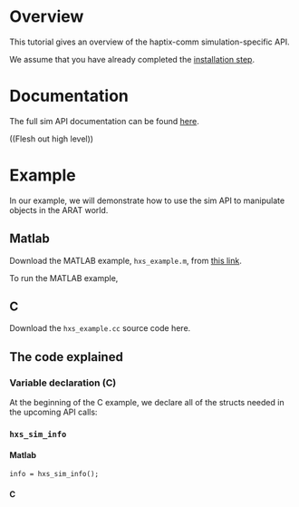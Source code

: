 # Overview
This tutorial gives an overview of the haptix-comm simulation-specific API.

We assume that you have already completed the
[installation step](http://gazebosim.org/tutorials?tut=haptix_install&cat=haptix).

# Documentation
The full sim API documentation can be found
[here](https://s3.amazonaws.com/osrf-distributions/haptix/api/0.2.2/haptix__sim_8h.html).

((Flesh out high level))

# Example
In our example, we will demonstrate how to use the sim API to manipulate objects in the ARAT world.

## Matlab
Download the MATLAB example, `hxs_example.m`, from
[this link](https://bitbucket.org/osrf/haptix-comm/raw/a6440de8c6c2e1ff0181549145545d7dd604fea5/matlab/hxs_example.m).

To run the MATLAB example, 

## C
Download the `hxs_example.cc` source code here.

## The code explained

### Variable declaration (C)
At the beginning of the C example, we declare all of the structs needed in the
upcoming API calls:

<include from="/hxsSimInfo sim_info;/" to="/int i, j;/" src='http://bitbucket.org/osrf/haptix-comm/raw/update_hxs_example/example/hxs_requester.c'/> 

### `hxs_sim_info`

#### Matlab
~~~
info = hxs_sim_info();
~~~

#### C
<!-- <include from="/if \(hxs_sim_info\(&sim_info\) != hxOK\)/" to="/}/" src='http://bitbucket.org/osrf/haptix-comm/raw/update_hxs_example/example/hxs_requester.c'/>  

### `hxs_camera_transform` and `hxs_set_camera_transform`

#### Matlab
<include lang='matlab' from=/"tx = hxs_camera_transform\(\);"/ to="/hxs_set_camera_transform\(new_tx\);/" src='http://bitbucket.org/osrf/haptix-comm/raw/default/matlab/hxs_example.m'/> 

#### C
<include from="/if \(hxs_camera_transform\(&camera_transform\) != hxOK\)/" to="/}/" src='http://bitbucket.org/osrf/haptix-comm/raw/update_hxs_example/example/hxs_requester.c'/> 

<include from="/new_transform = camera_transform/" to="/}/" src='http://bitbucket.org/osrf/haptix-comm/raw/update_hxs_example/example/hxs_requester.c'/> 
-->
